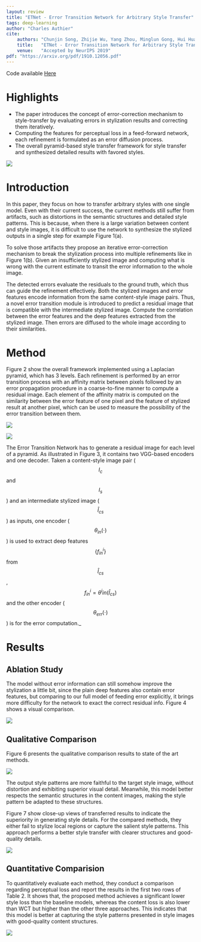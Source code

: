 ```yaml
---
layout: review
title: "ETNet - Error Transition Network for Arbitrary Style Transfer"
tags: deep-learning 
author: "Charles Authier"
cite:
    authors: "Chunjin Song, Zhijie Wu, Yang Zhou, Minglun Gong, Hui Huang"
    title:   "ETNet - Error Transition Network for Arbitrary Style Transfer"
    venue:   "Accepted by NeurIPS 2019"
pdf: "https://arxiv.org/pdf/1910.12056.pdf"
---
```


Code available [Here](https://github.com/zhijieW94/ETNet)


# Highlights

- The paper introduces the concept of error-correction mechanism to style-transfer by evaluating errors in stylization results and correcting them iteratively.
- Computing the features for perceptual loss in a feed-forward network, each refinement is formulated as an error diffusion process.
- The overall pyramid-based style transfer framework for style transfer and synthesized detailed results with favored styles.

![](/article/images/ETNet/figure1.png)

# Introduction
In this paper, they focus on how to transfer arbitrary styles with one single model.
Even with their current success, the current methods still suffer from artifacts, such as distortions in the semantic structures and detailed style patterns.
This is because, when there is a large variation between content and style images, it is difficult to use the network to synthesize the
stylized outputs in a single step for example Figure 1(a).

To solve those artifacts they propose an iterative error-correction mechanism to break the stylization process into multiple refinements like in Figure 1(b).
Given an insufficiently stylized image and computing what is wrong with the current estimate to transit the error information to the whole image.

The detected errors evaluate the residuals to the ground truth, which thus can guide the refinement effectively.
Both the stylized images and error features encode information from the same content-style image pairs.
Thus, a novel error transition module is introduced to predict a residual image that is compatible with the intermediate stylized image.
Compute the correlation between the error features and the deep features extracted from the
stylized image.
Then errors are diffused to the whole image according to their similarities.

# Method
Figure 2 show the overall framework implemented using a Laplacian pyramid, which has 3 levels.
Each refinement is performed by an error transition process with an affinity matrix between pixels followed by an error propagation procedure in a coarse-to-fine manner to compute a residual image.
Each element of the affinity matrix is computed on the similarity between the error feature of one pixel and the feature of stylized result at another pixel, which can be used to measure the possibility of the error transition between them.

![](/article/images/ETNet/figure2.png)

![](/article/images/ETNet/figure3.png)

The Error Transition Network has to generate a residual image for each level of a pyramid.
As illustrated in Figure 3, it contains two VGG-based encoders and one decoder.
Taken a content-style image pair ($$I_c$$ and $$I_s$$) and an intermediate stylized image ($$\hat{I}_{cs}$$) as inputs, one encoder ($$\theta_{in}(\cdot)$$) is used to extract deep features $$\{f^i_{in}\}$$ from $$\hat{I}_{cs}$$, $$f^i_{in} = \theta^i{in}(\hat{I}_{cs})$$ and the other encoder ($$\theta_{err}(\cdot)$$) is for the error computation._

# Results

## Ablation Study
The model without error information can still somehow improve the stylization a little bit, since the plain deep features also contain error features, but comparing to our full model of feeding error explicitly, it brings more difficulty for the network to exact the correct residual info. Figure 4 shows a visual comparison.

![](/article/images/ETNet/figure4.png)

## Qualitative Comparison
Figure 6 presents the qualitative comparison results to state of the art methods.

![](/article/images/ETNet/figure6.png)

The output style patterns are more faithful to the target style image, without distortion and exhibiting superior visual detail.
Meanwhile, this model better respects the semantic structures in the content images, making the style pattern be adapted to these structures.

Figure 7 show close-up views of transferred results to indicate the superiority in generating style details.
For the compared methods, they either fail to stylize local regions or capture the salient style patterns.
This approach performs a better style transfer with clearer structures and good-quality details.

![](/article/images/ETNet/figure7.png)

## Quantitative Comparision
To quantitatively evaluate each method, they conduct a comparison regarding perceptual loss and report the results in the first two rows of Table 2.
It shows that, the proposed method achieves a significant lower style loss than the baseline models, whereas the content loss is also lower than WCT but higher than the other three approaches.
This indicates that this model is better at capturing the style patterns presented in style images with good-quality content structures.

![](/article/images/ETNet/table2.png)
